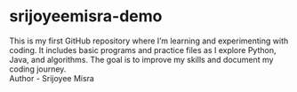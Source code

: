 # srijoyeemisra-demo
This is my first GitHub repository where I’m learning and experimenting with coding.   It includes basic programs and practice files as I explore Python, Java, and algorithms.   The goal is to improve my skills and document my coding journey.
<br>
Author - Srijoyee Misra
